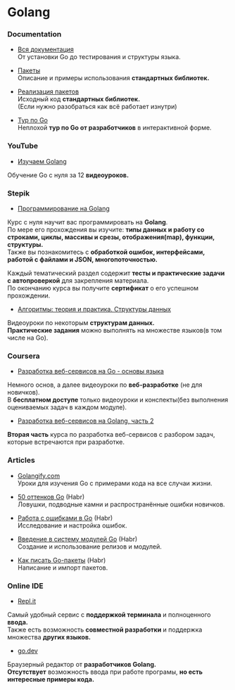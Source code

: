 # Golang

### Documentation <a name="docs"></a>
+ [Вся документация](https://go.dev/doc/)  
От установки Go до тестирования и структуры языка.

+ [Пакеты](https://pkg.go.dev/std)  
Описание и примеры использования **стандартных библиотек.**

+ [Реализация пакетов](https://cs.opensource.google/go/go/+/master:;bpv=0;bpt=0)  
Исходный код **стандартных библиотек.**   
(Если нужно разобраться как всё работает изнутри)

+ [Тур по Go](https://go.dev/tour/list)  
Неплохой **тур по Go от разработчиков** в интерактивной форме.

### YouTube <a name="youtube"></a>
+ [Изучаем Golang](https://youtube.com/playlist?list=PLc2Vkg57qmuRNHp6NNvYRVgg3OP-b5E_v)

Обучение Go с нуля за 12 **видеоуроков.**

### Stepik <a name="stepik"></a>
+ [Программирование на Golang](https://stepik.org/course/54403/)

Курс с нуля научит вас программировать на **Golang**.  
По мере его прохождения вы изучите: **типы данных и работу со строками, циклы, массивы и срезы, отображения(map), функции, структуры.**  
Также вы познакомитесь с **обработкой ошибок, интерфейсами, работой с файлами и JSON, многопоточностью.**

Каждый тематический раздел содержит **тесты и практические задачи с автопроверкой** для закрепления материала.  
По окончанию курса вы получите **сертификат** о его успешном прохождении.

+ [Алгоритмы: теория и практика. Структуры данных](https://stepik.org/course/1547/)

Видеоуроки по некоторым **структурам данных.**   
**Практические задания** можно выполнять на множестве языков(в том числе на Go).

### Coursera <a name="сoursera"></a>
+ [Разработка веб-сервисов на Go - основы языка](https://www.coursera.org/learn/golang-webservices-1/)

Немного основ, а далее видеоуроки по **веб-разработке** (не для новичков).  
В **бесплатном доступе** только видеоуроки и конспекты(без выполнения оцениваемых задач в каждом модуле).

+ [Разработка веб-сервисов на Golang, часть 2](https://www.coursera.org/learn/golang-webservices-2/)   

**Вторая часть** курса по разработка веб-сервисов с разбором задач, которые встречаются при разработке.

### Articles <a name="articles"></a>
+ [Golangify.com](https://golangify.com/)  
Уроки для изучения Go с примерами кода на все случаи жизни.

+ [50 оттенков Go](https://habr.com/en/company/vk/blog/314804/) (Habr)  
Ловушки, подводные камни и распространённые ошибки новичков.

+ [Работа с ошибками в Go](https://habr.com/en/company/vk/blog/473658/) (Habr)  
Исследование и настройка ошибок.

+ [Введение в систему модулей Go](https://habr.com/en/post/421411/) (Habr)  
Создание и использование релизов и модулей.

+ [Как писать Go-пакеты](https://habr.com/en/company/ruvds/blog/464289/) (Habr)  
Написание и импорт пакетов.

### Online IDE <a name="online-ide"></a>
+ [Repl.it](https://repl.it/)

Самый удобный сервис с **поддержкой терминала** и полноценного **ввода.**  
Также есть возможность **совместной разработки** и поддержка множества **других языков.**

+ [go.dev](https://go.dev/play/)

Браузерный редактор от **разработчиков Golang.**  
**Отсутствует** возможность ввода при работе програмы, **но есть интересные примеры кода.**
